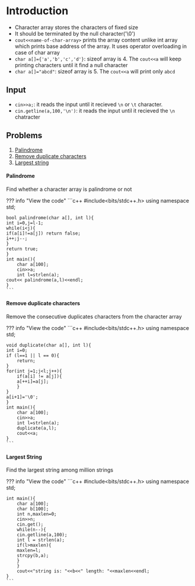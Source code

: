 # Introduction

- Character array stores the characters of fixed size
- It should be terminated by the null character('\0')
- `cout<<name-of-char-array>` prints the array content unlike int array which prints base address of the array. It uses operator overloading in case of char array
- `char a[]={'a','b','c','d'}`: sizeof array is 4. The `cout<<a` will keep printing characters until it find a null character
- `char a[]="abcd"`: sizeof array is 5. The `cout<<a` will print only `abcd` 

## Input
- `cin>>a;`: it reads the input until it recieved `\n` or `\t` character.
- `cin.getline(a,100,'\n')`: it reads the input until it recieved the `\n` chatracter

## Problems

1. [Palindrome](#palindrome)
1. [Remove duplicate characters](#remove-duplicate-characters)
1. [Largest string](#largest-string)

#### Palindrome
Find whether a character array is palindrome or not

??? info "View the code"
    ```c++
    #include<bits/stdc++.h>
    using namespace std;

    bool palindrome(char a[], int l){
    int i=0,j=l-1;
    while(i<j){
    if(a[i]!=a[j]) return false;
    i++;j--;
    }
    return true;
    }
    int main(){
        char a[100];
        cin>>a;
        int l=strlen(a);
    cout<< palindrome(a,l)<<endl;
    }
    ```

#### Remove duplicate characters
Remove the consecutive duplicates characters from the character array

??? info "View the code"
    ```c++
    #include<bits/stdc++.h>
    using namespace std;

    void duplicate(char a[], int l){
    int i=0;
    if (l==1 || l == 0){
        return;
    }
    for(int j=1;j<l;j++){
        if(a[i] != a[j]){
        a[++i]=a[j];
        }
    }
    a[i+1]='\0';
    }
    int main(){
        char a[100];
        cin>>a;
        int l=strlen(a);
        duplicate(a,l);
        cout<<a;
    }
    ```

#### Largest String
Find the largest string among million strings

??? info "View the code"
    ```c++
    #include<bits/stdc++.h>
    using namespace std;

    int main(){
        char a[100];
        char b[100];
        int n,maxlen=0;
        cin>>n;
        cin.get();
        while(n--){
        cin.getline(a,100);
        int l = strlen(a);
        if(l>maxlen){
        maxlen=l;
        strcpy(b,a);
        }
        }
        cout<<"string is: "<<b<<" length: "<<maxlen<<endl;
    }
    ```